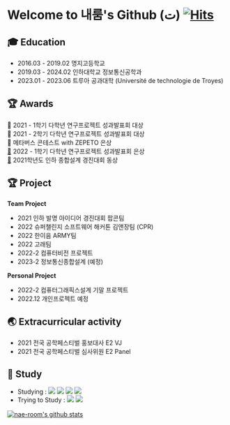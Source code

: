 # Welcome to 내룸's Github (ت) [![Hits](https://hits.seeyoufarm.com/api/count/incr/badge.svg?url=https%3A%2F%2Fgithub.com%2Fnae-room&count_bg=%2379C83D&title_bg=%23555555&icon=&icon_color=%23E7E7E7&title=hits&edge_flat=false)](https://hits.seeyoufarm.com)

## 🎓 Education
- 2016.03 - 2019.02 명지고등학교
- 2019.03 - 2024.02 인하대학교 정보통신공학과
- 2023.01 - 2023.06 트루아 공과대학 (Université de technologie de Troyes)

## 🏆 Awards
🥇 2021 - 1학기 다학년 연구프로젝트 성과발표회 대상 <br> <!-- 2021/7/12 인하대학교 공학교육혁신센터 -->
🥇 2021 - 2학기 다학년 연구프로젝트 성과발표회 대상 <br> <!-- 2022/1/11 인하대학교 공학교육혁신센터장 -->
🥈 메타버스 콘테스트 with ZEPETO 은상 <br> <!-- 2021/12/27 디지털 혁신공유대학사업단 협의회장 <br>2021/12/27 디지털 혁신공유대학사업단 협의회장 장세원 -->
[🥈](https://github.com/nae-room) 2022 - 1학기 다학년 연구프로젝트 성과발표회 은상 <!-- 2022/6/20 인하대학교 미래자동차혁신공유대학사업단 --> <br>
[🥉](https://github.com/nae-room/INHA-DASU) 2021학년도 인하 종합설계 경진대회 동상 <br> <!-- 2021/9/15 인하대학교 -->

## 🏆 Project
**Team Project**
- 2021 인하 발명 아이디어 경진대회 팝콘팀 <br>
- 2022 슈퍼챌린지 소프트웨어 해커톤 김앤장팀 (CPR) <br>
- 2022 한이음 ARMY팀 <br>
- 2022 고래팀
- 2022-2 컴퓨터비전 프로젝트
- 2023-2 정보통신종합설계 (예정)  
  
**Personal Project**
- 2022-2 컴퓨터그래픽스설계 기말 프로젝트
- 2022.12 개인프로젝트 예정

## 🌏 Extracurricular activity
- 2021 전국 공학페스티벌 홍보대사 E2 VJ <!-- 2021.9 ~ 2021.11.15 --> <br>
- 2021 전국 공학페스티벌 심사위원 E2 Panel <!-- 2021.10.11 ~ 2021.11.15 -->
<!-- - 2021 비룡제 서포터즈 <!-- 2021.10.20 ~ 2021.11.11 파토남 ㅋㅋ -->

## 📝 Study
- Studying : [<img src="https://img.shields.io/badge/c++-00599C?style=flat-square&logo=c%2B%2B&logoColor=white"/>](https://github.com/nae-room/BAEK-JOON) <img src="https://img.shields.io/badge/HTML-E34F26?style=flat-square&logo=HTML5&logoColor=white"/> [<img src="https://img.shields.io/badge/MySQL-4479A1?style=flat-square&logo=MySQL&logoColor=white"/>](https://github.com/nae-room/Programmers_SQL) [<img src="https://img.shields.io/badge/Python-3766AB?style=flat-square&logo=Python&logoColor=white"/>](https://github.com/nae-room/DACON)
- Trying to Study : <img src="https://img.shields.io/badge/JavaScript-F7DF1E?style=flat-square&logo=JavaScript&logoColor=white"/> <img src="https://img.shields.io/badge/CSS3-1572B6?style=flat-square&logo=CSS3&logoColor=white"/>

<!--![Anurag's GitHub stats](https://github-readme-stats.vercel.app/api?username=nae-room&show_icons=true&theme=graywhite)-->
[![nae-room's github stats](https://github-readme-stats.vercel.app/api/top-langs/?username=nae-room&show_icons=true&hide_border=true&title_color=004386&icon_color=004386&layout=compact)](https://github.com/nae-room)　　

<!-- 　 공백 -->

